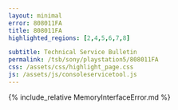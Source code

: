 ```yaml
---
layout: minimal
error: 808011FA
title: 808011FA
highlighted_regions: [2,4,5,6,7,8]

subtitle: Technical Service Bulletin
permalink: /tsb/sony/playstation5/808011FA
css: /assets/css/highlight_page.css
js: /assets/js/consoleservicetool.js
---
```


{% include_relative MemoryInterfaceError.md %}
